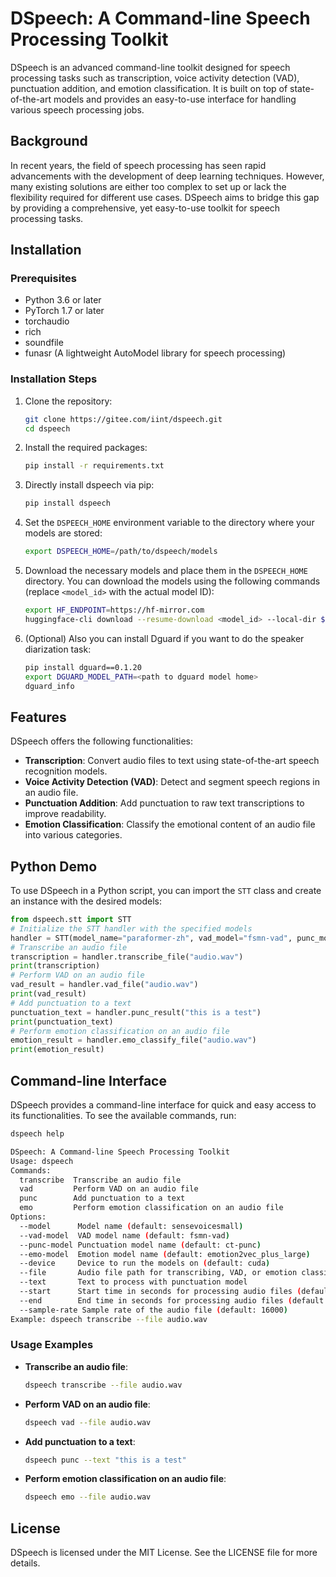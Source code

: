 # DSpeech: A Command-line Speech Processing Toolkit
DSpeech is an advanced command-line toolkit designed for speech processing tasks such as transcription, voice activity detection (VAD), punctuation addition, and emotion classification. It is built on top of state-of-the-art models and provides an easy-to-use interface for handling various speech processing jobs.
## Background
In recent years, the field of speech processing has seen rapid advancements with the development of deep learning techniques. However, many existing solutions are either too complex to set up or lack the flexibility required for different use cases. DSpeech aims to bridge this gap by providing a comprehensive, yet easy-to-use toolkit for speech processing tasks.
## Installation
### Prerequisites
- Python 3.6 or later
- PyTorch 1.7 or later
- torchaudio
- rich
- soundfile
- funasr (A lightweight AutoModel library for speech processing)
### Installation Steps
1. Clone the repository:
    ```bash
    git clone https://gitee.com/iint/dspeech.git
    cd dspeech
    ```
2. Install the required packages:
    ```bash
    pip install -r requirements.txt
    ```

3. Directly install dspeech via pip:
    ```bash
    pip install dspeech
    ```

4. Set the `DSPEECH_HOME` environment variable to the directory where your models are stored:
    ```bash
    export DSPEECH_HOME=/path/to/dspeech/models
    ```
5. Download the necessary models and place them in the `DSPEECH_HOME` directory. You can download the models using the following commands (replace `<model_id>` with the actual model ID):
    ```bash
    export HF_ENDPOINT=https://hf-mirror.com
    huggingface-cli download --resume-download <model_id> --local-dir $DSPEECH_HOME/<model_name>
    ```

6. (Optional) Also you can install Dguard if you want to do the speaker diarization task:
    ```bash
    pip install dguard==0.1.20
    export DGUARD_MODEL_PATH=<path to dguard model home>
    dguard_info
    ```


## Features
DSpeech offers the following functionalities:
- **Transcription**: Convert audio files to text using state-of-the-art speech recognition models.
- **Voice Activity Detection (VAD)**: Detect and segment speech regions in an audio file.
- **Punctuation Addition**: Add punctuation to raw text transcriptions to improve readability.
- **Emotion Classification**: Classify the emotional content of an audio file into various categories.
## Python Demo
To use DSpeech in a Python script, you can import the `STT` class and create an instance with the desired models:

```python
from dspeech.stt import STT
# Initialize the STT handler with the specified models
handler = STT(model_name="paraformer-zh", vad_model="fsmn-vad", punc_model="ct-punc", emo_model="emotion2vec_plus_large")
# Transcribe an audio file
transcription = handler.transcribe_file("audio.wav")
print(transcription)
# Perform VAD on an audio file
vad_result = handler.vad_file("audio.wav")
print(vad_result)
# Add punctuation to a text
punctuation_text = handler.punc_result("this is a test")
print(punctuation_text)
# Perform emotion classification on an audio file
emotion_result = handler.emo_classify_file("audio.wav")
print(emotion_result)
```

## Command-line Interface
DSpeech provides a command-line interface for quick and easy access to its functionalities. To see the available commands, run:
```bash
dspeech help

DSpeech: A Command-line Speech Processing Toolkit
Usage: dspeech  
Commands:
  transcribe  Transcribe an audio file
  vad         Perform VAD on an audio file
  punc        Add punctuation to a text
  emo         Perform emotion classification on an audio file
Options:
  --model      Model name (default: sensevoicesmall)
  --vad-model  VAD model name (default: fsmn-vad)
  --punc-model Punctuation model name (default: ct-punc)
  --emo-model  Emotion model name (default: emotion2vec_plus_large)
  --device     Device to run the models on (default: cuda)
  --file       Audio file path for transcribing, VAD, or emotion classification
  --text       Text to process with punctuation model
  --start      Start time in seconds for processing audio files (default: 0)
  --end        End time in seconds for processing audio files (default: end of file)
  --sample-rate Sample rate of the audio file (default: 16000)
Example: dspeech transcribe --file audio.wav

```

### Usage Examples
- **Transcribe an audio file**:
    ```bash
    dspeech transcribe --file audio.wav
    ```
- **Perform VAD on an audio file**:
    ```bash
    dspeech vad --file audio.wav
    ```
- **Add punctuation to a text**:
    ```bash
    dspeech punc --text "this is a test"
    ```
- **Perform emotion classification on an audio file**:
    ```bash
    dspeech emo --file audio.wav
    ```

## License
DSpeech is licensed under the MIT License. See the LICENSE file for more details.

